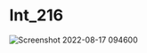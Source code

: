 # Int_216
![Screenshot 2022-08-17 094600](https://user-images.githubusercontent.com/85586258/185033621-f973d5b9-0771-4579-924f-38945e4b2d7b.png)
